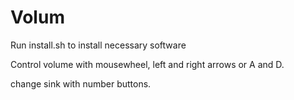# Volum
Run install.sh to install necessary software

Control volume with mousewheel, left and right arrows or A and D.

change sink with number buttons.
